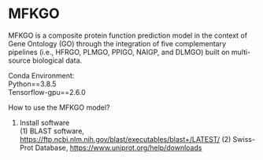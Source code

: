 # MFKGO

MFKGO is a composite protein function prediction model in the context of Gene Ontology (GO) through the integration of five complementary pipelines (i.e., HFRGO, PLMGO, PPIGO, NAIGP, and DLMGO) built on multi-source biological data. 

Conda Environment:  
Python==3.8.5  
Tensorflow-gpu==2.6.0  

How to use the MFKGO model?  
1. Install software  
(1) BLAST software, https://ftp.ncbi.nlm.nih.gov/blast/executables/blast+/LATEST/
(2) Swiss-Prot Database, https://www.uniprot.org/help/downloads




